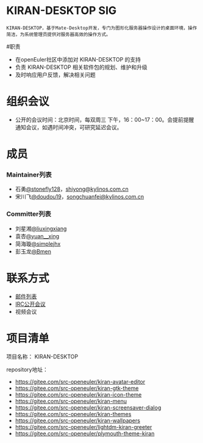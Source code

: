 # KIRAN-DESKTOP SIG

    KIRAN-DESKTOP，基于Mate-Desktop开发，专门为图形化服务器操作设计的桌面环境，操作简洁，为系统管理员提供对服务器高效的操作方式。

#职责
 
- 在openEuler社区中添加对 KIRAN-DESKTOP  的支持
- 负责 KIRAN-DESKTOP  相关软件包的规划、维护和升级
- 及时响应用户反馈，解决相关问题

# 组织会议

- 公开的会议时间：北京时间，每双周三 下午，16：00~17：00。会提前提醒通知会议，如遇时间冲突，可研究延迟会议。

# 成员

### Maintainer列表

- 石勇[@stonefly128](https://gitee.com/stonefly128)，shiyong@kylinos.com.cn
- 宋川飞[@doudou19](https://gitee.com/doudou19)，songchuanfei@kylinos.com.cn

### Committer列表

- 刘星湘[@liuxingxiang](https://gitee.com/liuxingxiang)
- 袁杏[@yuan__xing](https://gitee.com/yuan__xing/)
- 简海璇[@simplejhx](https://gitee.com/simplejhx)
- 彭玉龙[@Bmen](https://gitee.com/Bmen)

# 联系方式

- [邮件列表]()
- [IRC公开会议]()
- 视频会议


# 项目清单
项目名称： KIRAN-DESKTOP

repository地址：

- https://gitee.com/src-openeuler/kiran-avatar-editor
- https://gitee.com/src-openeuler/kiran-gtk-theme
- https://gitee.com/src-openeuler/kiran-icon-theme
- https://gitee.com/src-openeuler/kiran-menu
- https://gitee.com/src-openeuler/kiran-screensaver-dialog
- https://gitee.com/src-openeuler/kiran-themes
- https://gitee.com/src-openeuler/kiran-wallpapers
- https://gitee.com/src-openeuler/lightdm-kiran-greeter
- https://gitee.com/src-openeuler/plymouth-theme-kiran

